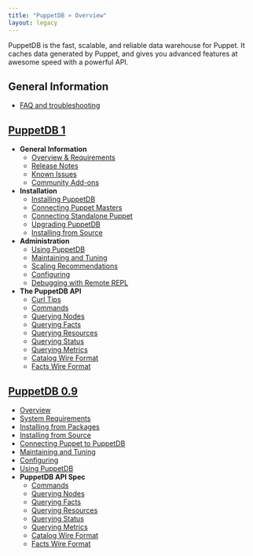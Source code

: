 ```yaml
---
title: "PuppetDB » Overview"
layout: legacy
---
```



PuppetDB is the fast, scalable, and reliable data warehouse for Puppet. It caches data generated by Puppet, and gives you advanced features at awesome speed with a powerful API.

General Information
-----

* [FAQ and troubleshooting](/puppetdb/puppetdb-faq.html)

[PuppetDB 1](./1)
-----

<ul>
  <li><strong>General Information</strong>
    <ul>
      <li><a href="./1/index.html">Overview & Requirements</a></li>
      <li><a href="./1/release_notes.html">Release Notes</a></li>
      <li><a href="./1/known_issues.html">Known Issues</a></li>
      <li><a href="./1/community_add_ons.html">Community Add-ons</a></li>
    </ul>
  </li>
  <li><strong>Installation</strong>
    <ul>
      <li><a href="./1/install.html">Installing PuppetDB</a></li>
      <li><a href="./1/connect_puppet_master.html">Connecting Puppet Masters</a></li>
      <li><a href="./1/connect_puppet_apply.html">Connecting Standalone Puppet</a></li>
      <li><a href="./1/upgrade.html">Upgrading PuppetDB</a></li>
      <li><a href="./1/install_from_source.html">Installing from Source</a></li>
    </ul>
  </li>
  <li><strong>Administration</strong>
    <ul>
      <li><a href="./1/using.html">Using PuppetDB</a></li>
      <li><a href="./1/maintain_and_tune.html">Maintaining and Tuning</a></li>
      <li><a href="./1/scaling_recommendations.html">Scaling Recommendations</a></li>
      <li><a href="./1/configure.html">Configuring</a></li>
      <li><a href="./1/repl.html">Debugging with Remote REPL</a></li>
    </ul>
  </li>
  <li><strong>The PuppetDB API</strong>
    <ul>
      <li><a href="./1/spec_curl.html">Curl Tips</a></li>
      <li><a href="./1/spec_commands.html">Commands</a></li>
      <li><a href="./1/spec_q_nodes.html">Querying Nodes</a></li>
      <li><a href="./1/spec_q_facts.html">Querying Facts</a></li>
      <li><a href="./1/spec_q_resources.html">Querying Resources</a></li>
      <li><a href="./1/spec_q_status.html">Querying Status</a></li>
      <li><a href="./1/spec_q_metrics.html">Querying Metrics</a></li>
      <li><a href="./1/spec_catalog_wire_format.html">Catalog Wire Format</a></li>
      <li><a href="./1/spec_facts_wire_format.html">Facts Wire Format</a></li>
    </ul>
  </li>
</ul>


[PuppetDB 0.9](./0.9)
------

<ul>
  <li><a href="./0.9/index.html">Overview</a></li>
  <li><a href="./0.9/requirements.html">System Requirements</a></li>
  <li><a href="./0.9/install.html">Installing from Packages</a></li>
  <li><a href="./0.9/install_from_source.html">Installing from Source</a></li>
  <li><a href="./0.9/connect_puppet.html">Connecting Puppet to PuppetDB</a></li>
  <li><a href="./0.9/maintain_and_tune.html">Maintaining and Tuning</a></li>
  <li><a href="./0.9/configure.html">Configuring</a></li>
  <li><a href="./0.9/using.html">Using PuppetDB</a></li>
  <li><strong>PuppetDB API Spec</strong>
    <ul>
      <li><a href="./0.9/spec_commands.html">Commands</a></li>
      <li><a href="./0.9/spec_q_node.html">Querying Nodes</a></li>
      <li><a href="./0.9/spec_q_facts.html">Querying Facts</a></li>
      <li><a href="./0.9/spec_q_resource.html">Querying Resources</a></li>
      <li><a href="./0.9/spec_q_status.html">Querying Status</a></li>
      <li><a href="./0.9/spec_q_metrics.html">Querying Metrics</a></li>
      <li><a href="./0.9/spec_catalog_wire_format.html">Catalog Wire Format</a></li>
      <li><a href="./0.9/spec_facts_wire_format.html">Facts Wire Format</a></li>
    </ul>
  </li>
</ul>
